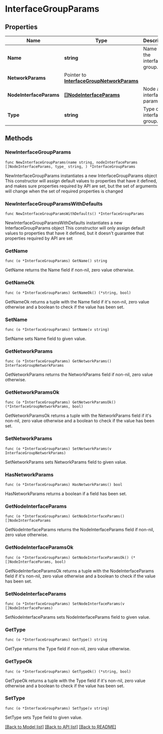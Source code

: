 # InterfaceGroupParams

## Properties

Name | Type | Description | Notes
------------ | ------------- | ------------- | -------------
**Name** | **string** | Name of the interface group. | 
**NetworkParams** | Pointer to [**InterfaceGroupNetworkParams**](InterfaceGroupNetworkParams.md) |  | [optional] 
**NodeInterfaceParams** | [**[]NodeInterfaceParams**](NodeInterfaceParams.md) | Node and interface parameters. | 
**Type** | **string** | Type of the interface group. | 

## Methods

### NewInterfaceGroupParams

`func NewInterfaceGroupParams(name string, nodeInterfaceParams []NodeInterfaceParams, type_ string, ) *InterfaceGroupParams`

NewInterfaceGroupParams instantiates a new InterfaceGroupParams object
This constructor will assign default values to properties that have it defined,
and makes sure properties required by API are set, but the set of arguments
will change when the set of required properties is changed

### NewInterfaceGroupParamsWithDefaults

`func NewInterfaceGroupParamsWithDefaults() *InterfaceGroupParams`

NewInterfaceGroupParamsWithDefaults instantiates a new InterfaceGroupParams object
This constructor will only assign default values to properties that have it defined,
but it doesn't guarantee that properties required by API are set

### GetName

`func (o *InterfaceGroupParams) GetName() string`

GetName returns the Name field if non-nil, zero value otherwise.

### GetNameOk

`func (o *InterfaceGroupParams) GetNameOk() (*string, bool)`

GetNameOk returns a tuple with the Name field if it's non-nil, zero value otherwise
and a boolean to check if the value has been set.

### SetName

`func (o *InterfaceGroupParams) SetName(v string)`

SetName sets Name field to given value.


### GetNetworkParams

`func (o *InterfaceGroupParams) GetNetworkParams() InterfaceGroupNetworkParams`

GetNetworkParams returns the NetworkParams field if non-nil, zero value otherwise.

### GetNetworkParamsOk

`func (o *InterfaceGroupParams) GetNetworkParamsOk() (*InterfaceGroupNetworkParams, bool)`

GetNetworkParamsOk returns a tuple with the NetworkParams field if it's non-nil, zero value otherwise
and a boolean to check if the value has been set.

### SetNetworkParams

`func (o *InterfaceGroupParams) SetNetworkParams(v InterfaceGroupNetworkParams)`

SetNetworkParams sets NetworkParams field to given value.

### HasNetworkParams

`func (o *InterfaceGroupParams) HasNetworkParams() bool`

HasNetworkParams returns a boolean if a field has been set.

### GetNodeInterfaceParams

`func (o *InterfaceGroupParams) GetNodeInterfaceParams() []NodeInterfaceParams`

GetNodeInterfaceParams returns the NodeInterfaceParams field if non-nil, zero value otherwise.

### GetNodeInterfaceParamsOk

`func (o *InterfaceGroupParams) GetNodeInterfaceParamsOk() (*[]NodeInterfaceParams, bool)`

GetNodeInterfaceParamsOk returns a tuple with the NodeInterfaceParams field if it's non-nil, zero value otherwise
and a boolean to check if the value has been set.

### SetNodeInterfaceParams

`func (o *InterfaceGroupParams) SetNodeInterfaceParams(v []NodeInterfaceParams)`

SetNodeInterfaceParams sets NodeInterfaceParams field to given value.


### GetType

`func (o *InterfaceGroupParams) GetType() string`

GetType returns the Type field if non-nil, zero value otherwise.

### GetTypeOk

`func (o *InterfaceGroupParams) GetTypeOk() (*string, bool)`

GetTypeOk returns a tuple with the Type field if it's non-nil, zero value otherwise
and a boolean to check if the value has been set.

### SetType

`func (o *InterfaceGroupParams) SetType(v string)`

SetType sets Type field to given value.



[[Back to Model list]](../README.md#documentation-for-models) [[Back to API list]](../README.md#documentation-for-api-endpoints) [[Back to README]](../README.md)


